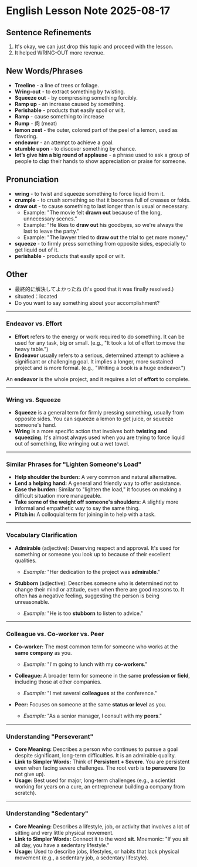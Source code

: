 # English Lesson Note 2025-08-17

## Sentence Refinements

1. It's okay, we can just drop this topic and proceed with the lesson.
2. It helped WRING-OUT more revenue.

## New Words/Phrases

* **Treeline** - a line of trees or foliage.
* **Wring-out** - to extract something by twisting.
* **Squeeze out** - by compressing something forcibly.
* **Ramp up** - an increase caused by something.
* **Perishable** - products that easily spoil or wilt.
* **Ramp** - cause something to increase
* **Rump** - 肉 (meat)
* **lemon zest** - the outer, colored part of the peel of a lemon, used as
  flavoring.
* **endeavor** - an attempt to achieve a goal.
* **stumble upon** - to discover something by chance.
* **let’s give him a big round of applause** - a phrase used to ask a group of
  people to clap their hands to show appreciation or praise for someone.

## Pronunciation

* **wring** - to twist and squeeze something to force liquid from it.
* **crumple** - to crush something so that it becomes full of creases or folds.
* **draw out** - to cause something to last longer than is usual or necessary.
  * Example: "The movie felt **drawn out** because of the long, unnecessary
    scenes."
  * Example: "He likes to **draw out** his goodbyes, so we're always the last
    to leave the party."
  * Example: "The lawyer tried to **draw out** the trial to get more money."
* **squeeze** - to firmly press something from opposite sides, especially to
  get liquid out of it.
* **perishable** - products that easily spoil or wilt.

## Other

* 最終的に解決してよかったね (It's good that it was finally resolved.)
* situated：located
* Do you want to say something about your accomplishment?

---

### Endeavor vs. Effort

* **Effort** refers to the energy or work required to do something. It can be
  used for any task, big or small. (e.g., "It took a lot of effort to move
  the heavy table.")
* **Endeavor** usually refers to a serious, determined attempt to achieve a
  significant or challenging goal. It implies a longer, more sustained
  project and is more formal. (e.g., "Writing a book is a huge endeavor.")

An **endeavor** is the whole project, and it requires a lot of **effort** to
complete.

---

### Wring vs. Squeeze

* **Squeeze** is a general term for firmly pressing something, usually from
  opposite sides. You can squeeze a lemon to get juice, or squeeze someone's
  hand.
* **Wring** is a more specific action that involves both **twisting and
  squeezing**. It's almost always used when you are trying to force liquid out
  of something, like wringing out a wet towel.

---

### Similar Phrases for "Lighten Someone's Load"

* **Help shoulder the burden:** A very common and natural alternative.
* **Lend a helping hand:** A general and friendly way to offer assistance.
* **Ease the burden:** Similar to "lighten the load," it focuses on making a
    difficult situation more manageable.
* **Take some of the weight off someone's shoulders:** A slightly more
    informal and empathetic way to say the same thing.
* **Pitch in:** A colloquial term for joining in to help with a task.

---

### Vocabulary Clarification

* **Admirable** (adjective): Deserving respect and approval. It's used for
    something or someone you look up to because of their excellent qualities.
  * *Example:* "Her dedication to the project was **admirable**."

* **Stubborn** (adjective): Describes someone who is determined not to change
    their mind or attitude, even when there are good reasons to. It often has a
    negative feeling, suggesting the person is being unreasonable.
  * *Example:* "He is too **stubborn** to listen to advice."

---

### Colleague vs. Co-worker vs. Peer

* **Co-worker:** The most common term for someone who works at the **same
    company** as you.
  * *Example:* "I'm going to lunch with my **co-workers**."

* **Colleague:** A broader term for someone in the same **profession or
    field**, including those at other companies.
  * *Example:* "I met several **colleagues** at the conference."

* **Peer:** Focuses on someone at the same **status or level** as you.
  * *Example:* "As a senior manager, I consult with my **peers**."

---

### Understanding "Perseverant"

* **Core Meaning:** Describes a person who continues to pursue a goal despite
    significant, long-term difficulties. It is an admirable quality.
* **Link to Simpler Words:** Think of **Persistent + Severe**. You are
    persistent even when facing severe challenges. The root verb is **to
    persevere** (to not give up).
* **Usage:** Best used for major, long-term challenges (e.g., a scientist
    working for years on a cure, an entrepreneur building a company from
    scratch).

---

### Understanding "Sedentary"

* **Core Meaning:** Describes a lifestyle, job, or activity that involves a
    lot of sitting and very little physical movement.
* **Link to Simpler Words:** Connect it to the word **sit**. Mnemonic: "If you
    **si**t all day, you have a **se**dentary lifestyle."
* **Usage:** Used to describe jobs, lifestyles, or habits that lack physical
    movement (e.g., a sedentary job, a sedentary lifestyle).
